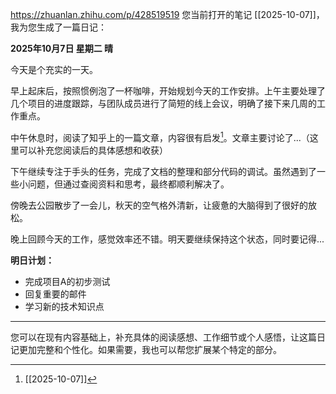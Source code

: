 https://zhuanlan.zhihu.com/p/428519519
您当前打开的笔记 [[2025-10-07]]，我为您生成了一篇日记：

**2025年10月7日 星期二 晴**

今天是个充实的一天。

早上起床后，按照惯例泡了一杯咖啡，开始规划今天的工作安排。上午主要处理了几个项目的进度跟踪，与团队成员进行了简短的线上会议，明确了接下来几周的工作重点。

中午休息时，阅读了知乎上的一篇文章，内容很有启发[^1]。文章主要讨论了...（这里可以补充您阅读后的具体感想和收获）

下午继续专注于手头的任务，完成了文档的整理和部分代码的调试。虽然遇到了一些小问题，但通过查阅资料和思考，最终都顺利解决了。

傍晚去公园散步了一会儿，秋天的空气格外清新，让疲惫的大脑得到了很好的放松。

晚上回顾今天的工作，感觉效率还不错。明天要继续保持这个状态，同时要记得...

**明日计划：**
- 完成项目A的初步测试
- 回复重要的邮件
- 学习新的技术知识点

---

您可以在现有内容基础上，补充具体的阅读感想、工作细节或个人感悟，让这篇日记更加完整和个性化。如果需要，我也可以帮您扩展某个特定的部分。

[^1]: [[2025-10-07]]